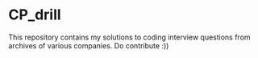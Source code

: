 # CP_drill
This repository contains my solutions to coding interview questions from archives of various companies.
Do contribute :))
